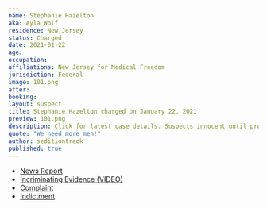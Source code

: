 ```yaml
---
name: Stephanie Hazelton
aka: Ayla Wolf
residence: New Jersey
status: Charged
date: 2021-01-22
age:
occupation:
affiliations: New Jersey for Medical Freedom
jurisdiction: Federal
image: 101.png
after:
booking:
layout: suspect
title: Stephanie Hazelton charged on January 22, 2021
preview: 101.png
description: Click for latest case details. Suspects innocent until proven guilty.
quote: "We need more men!"
author: seditiontrack
published: true
---
```


- [News Report](https://www.inquirer.com/news/new-jersey/stephanie-hazelton-capitol-insurrection-medford-new-jersey-rioters-20210122.html?utm_source=t.co&cid=Philly.com+Twitter&utm_campaign=Philly.com+Twitter+Account&utm_medium=social)
- [Incriminating Evidence (VIDEO)](https://www.inquirer.com/news/new-jersey/stephanie-hazelton-ayla-wolf-south-jersey-us-capitol-riot-anti-vax-20210119.html)
- [Complaint](https://extremism.gwu.edu/sites/g/files/zaxdzs2191/f/Stephanie%20Hazelton%20Criminal%20Complaint.pdf)
- [Indictment](https://www.courtlistener.com/recap/gov.uscourts.dcd.226768/gov.uscourts.dcd.226768.5.0.pdf)